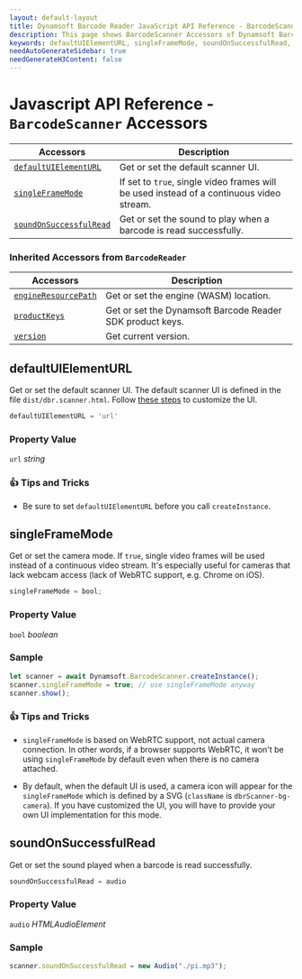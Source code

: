 ```yaml
---
layout: default-layout
title: Dynamsoft Barcode Reader JavaScript API Reference - BarcodeScanner Accessors
description: This page shows BarcodeScanner Accessors of Dynamsoft Barcode Reader JavaScript SDK.
keywords: defaultUIElementURL, singleFrameMode, soundOnSuccessfulRead, accessors, BarcodeScanner, api reference, javascript, js
needAutoGenerateSidebar: true
needGenerateH3Content: false
---
```



# Javascript API Reference - `BarcodeScanner` Accessors

| Accessors            | Description |
|----------------------|-------------|
| [`defaultUIElementURL`](#defaultuielementurl) | Get or set the default scanner UI. | 
| [`singleFrameMode`](#singleframemode) | If set to `true`, single video frames will be used instead of a continuous video stream. | 
| [`soundOnSuccessfulRead`](#soundonsuccessfulread) | Get or set the sound to play when a barcode is read successfully. | 

### Inherited Accessors from `BarcodeReader` 

| Accessors            | Description |
|----------------------|-------------|
| [`engineResourcePath`](../BarcodeReader/accessors.md#engineresourcepath) | Get or set the engine (WASM) location. | 
| [`productKeys`](../BarcodeReader/accessors.md#productkeys) | Get or set the Dynamsoft Barcode Reader SDK product keys. | 
| [`version`](../BarcodeReader/accessors.md#version) | Get current version. |

## defaultUIElementURL

Get or set the default scanner UI. The default scanner UI is defined in the file `dist/dbr.scanner.html`. Follow [these steps](../../user-guide/basic-customizations.md#customizing-the-ui) to customize the UI. 

```javascript
defaultUIElementURL = 'url'
```

### Property Value

`url` *string*  

### :+1: Tips and Tricks 

* Be sure to set `defaultUIElementURL` before you call `createInstance`.

## singleFrameMode

Get or set the camera mode. If `true`, single video frames will be used instead of a continuous video stream. It's especially useful for cameras that lack webcam access (lack of WebRTC support, e.g. Chrome on iOS).

```javascript
singleFrameMode = bool;
``` 

### Property Value

`bool` *boolean* 

### Sample

```javascript
let scanner = await Dynamsoft.BarcodeScanner.createInstance();
scanner.singleFrameMode = true; // use singleFrameMode anyway
scanner.show();
```

### :+1: Tips and Tricks 

* `singleFrameMode` is based on WebRTC support, not actual camera connection. In other words, if a browser supports WebRTC, it won't be using `singleFrameMode` by default even when there is no camera attached.

* By default, when the default UI is used, a camera icon will appear for the `singleFrameMode` which is defined by a SVG (`className` is `dbrScanner-bg-camera`). If you have customized the UI, you will have to provide your own UI implementation for this mode.

## soundOnSuccessfulRead

Get or set the sound played when a barcode is read successfully. 

```javascript
soundOnSuccessfulRead = audio
```

### Property Value

`audio` *HTMLAudioElement*  

### Sample

```javascript
scanner.soundOnSuccessfulRead = new Audio("./pi.mp3");
```